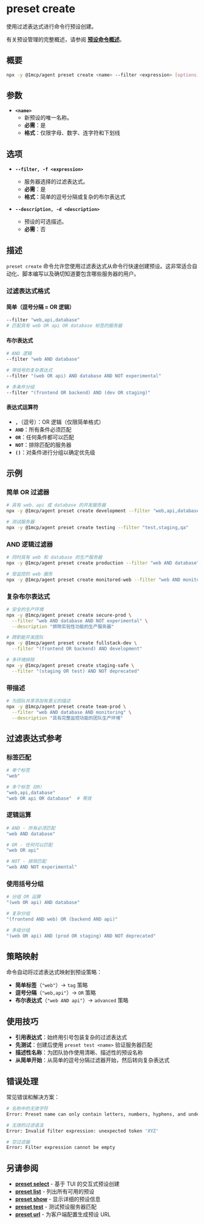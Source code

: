 # preset create

使用过滤表达式进行命令行预设创建。

有关预设管理的完整概述，请参阅 **[预设命令概述](./index)**。

## 概要

```bash
npx -y @1mcp/agent preset create <name> --filter <expression> [options]
```

## 参数

- **`<name>`**
  - 新预设的唯一名称。
  - **必需**：是
  - **格式**：仅限字母、数字、连字符和下划线

## 选项

- **`--filter, -f <expression>`**
  - 服务器选择的过滤表达式。
  - **必需**：是
  - **格式**：简单的逗号分隔或复杂的布尔表达式

- **`--description, -d <description>`**
  - 预设的可选描述。
  - **必需**：否

## 描述

`preset create` 命令允许您使用过滤表达式从命令行快速创建预设。这非常适合自动化、脚本编写以及确切知道要包含哪些服务器的用户。

### 过滤表达式格式

#### 简单（逗号分隔 = OR 逻辑）

```bash
--filter "web,api,database"
# 匹配具有 web OR api OR database 标签的服务器
```

#### 布尔表达式

```bash
# AND 逻辑
--filter "web AND database"

# 带括号的复杂表达式
--filter "(web OR api) AND database AND NOT experimental"

# 多条件分组
--filter "(frontend OR backend) AND (dev OR staging)"
```

#### 表达式运算符

- **`,`**（逗号）：OR 逻辑（仅限简单格式）
- **`AND`**：所有条件必须匹配
- **`OR`**：任何条件都可以匹配
- **`NOT`**：排除匹配的服务器
- **`()`**：对条件进行分组以确定优先级

## 示例

### 简单 OR 过滤器

```bash
# 具有 web、api 或 database 的开发服务器
npx -y @1mcp/agent preset create development --filter "web,api,database"

# 测试服务器
npx -y @1mcp/agent preset create testing --filter "test,staging,qa"
```

### AND 逻辑过滤器

```bash
# 同时具有 web 和 database 的生产服务器
npx -y @1mcp/agent preset create production --filter "web AND database"

# 受监控的 web 服务
npx -y @1mcp/agent preset create monitored-web --filter "web AND monitoring"
```

### 复杂布尔表达式

```bash
# 安全的生产环境
npx -y @1mcp/agent preset create secure-prod \
  --filter "web AND database AND NOT experimental" \
  --description "排除实验性功能的生产服务器"

# 跨职能开发团队
npx -y @1mcp/agent preset create fullstack-dev \
  --filter "(frontend OR backend) AND development"

# 多环境排除
npx -y @1mcp/agent preset create staging-safe \
  --filter "(staging OR test) AND NOT deprecated"
```

### 带描述

```bash
# 为团队共享添加有意义的描述
npx -y @1mcp/agent preset create team-prod \
  --filter "web AND database AND monitoring" \
  --description "具有完整监控功能的团队生产环境"
```

## 过滤表达式参考

### 标签匹配

```bash
# 单个标签
"web"

# 多个标签（OR）
"web,api,database"
"web OR api OR database"  # 等效
```

### 逻辑运算

```bash
# AND - 所有必须匹配
"web AND database"

# OR - 任何可以匹配
"web OR api"

# NOT - 排除匹配
"web AND NOT experimental"
```

### 使用括号分组

```bash
# 分组 OR 运算
"(web OR api) AND database"

# 复杂分组
"(frontend AND web) OR (backend AND api)"

# 多级分组
"(web OR api) AND (prod OR staging) AND NOT deprecated"
```

## 策略映射

命令自动将过滤表达式映射到预设策略：

- **简单标签**（`"web"`）→ `tag` 策略
- **逗号分隔**（`"web,api"`）→ `OR` 策略
- **布尔表达式**（`"web AND api"`）→ `advanced` 策略

## 使用技巧

- **引用表达式**：始终用引号包装复杂的过滤表达式
- **先测试**：创建后使用 `preset test <name>` 验证服务器匹配
- **描述性名称**：为团队协作使用清晰、描述性的预设名称
- **从简单开始**：从简单的逗号分隔过滤器开始，然后转向复杂表达式

## 错误处理

常见错误和解决方案：

```bash
# 名称中的无效字符
Error: Preset name can only contain letters, numbers, hyphens, and underscores

# 无效的过滤语法
Error: Invalid filter expression: unexpected token 'XYZ'

# 空过滤器
Error: Filter expression cannot be empty
```

## 另请参阅

- **[preset select](./select)** - 基于 TUI 的交互式预设创建
- **[preset list](./list)** - 列出所有可用的预设
- **[preset show](./show)** - 显示详细的预设信息
- **[preset test](./test)** - 测试预设服务器匹配
- **[preset url](./url)** - 为客户端配置生成预设 URL

